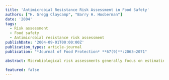```yaml
---
title: 'Antimicrobial Resistance Risk Assessment in Food Safety'
authors: ["H. Gregg Claycamp", "Barry H. Hooberman"]
date: '2004'
tags:
  - Risk assessment
  - Food safety
  - Antimicrobial resistance risk assessment
publishDate: '2004-09-01T00:00:00Z'
publication_types: article-journal
publication: "*Journal of Food Protection* **67(9)**:2063–2071" 

abstract: Microbiological risk assessments generally focus on estimating adverse human health risks from exposures to human pathogenic microbes. The assessment of potential human health risks posed by pathogens that have acquired resistance to antimicrobial drugs is a new application of risk assessment that is closely related to microbiological risk assessment. Antimicrobial resistance risk assessment is a risk analytical process that focuses on resistance determinants as hazardous agents that might lead to drug-resistant microbial infections in humans exposed to bacteria carrying the determinants. Antimicrobialresistant infections could occur directly from actively invading or opportunistic pathogens or indirectly from the transfer of resistance genes to other bacteria. Here, we discuss risk assessment models that might be employed to estimate risks from drug-resistant bacteria in the animal food pathway and the types of models and data that may be used for microbiological risk assessments or antimicrobial resistance risk assessments.   
 
featured: false
---
```

 

